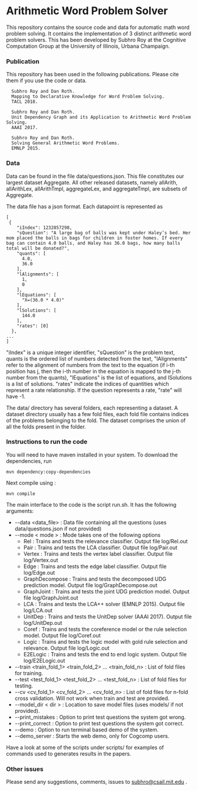 # Arithmetic Word Problem Solver

This repository contains the source code and data for automatic math
word problem solving. It contains the implementation of 3 distinct
arithmetic word problem solvers. This has been developed by Subhro Roy
at the Cognitive Computation Group at the University of Illinois,
Urbana Champaign.
 
### Publication

This repository has been used in the following publications. Please
cite them if you use the code or data.

~~~~
  Subhro Roy and Dan Roth.  
  Mapping to Declarative Knowledge for Word Problem Solving.  
  TACL 2018.
~~~~
~~~~
  Subhro Roy and Dan Roth.  
  Unit Dependency Graph and its Application to Arithmetic Word Problem Solving.  
  AAAI 2017.
~~~~
~~~~
  Subhro Roy and Dan Roth.  
  Solving General Arithmetic Word Problems.  
  EMNLP 2015.
~~~~



### Data

Data can be found in the file data/questions.json. This file
constitutes our largest dataset Aggregate. All other released
datasets, namely allArith, allArithLex, allArithTmpl, aggregateLex,
and aggregateTmpl, are subsets of Aggregate. 

The data file has a json format. Each datapoint is represented as
~~~~
[
 {
    "iIndex": 1232857298,
    "sQuestion": "A large bag of balls was kept under Haley’s bed. Her mom placed the balls in bags for children in foster homes. If every bag can contain 4.0 balls, and Haley has 36.0 bags, how many balls total will be donated?",
    "quants": [
      4.0,
      36.0
    ],
    "lAlignments": [
      1,
      0
    ],
    "lEquations": [
      "X=(36.0 * 4.0)"
    ],
    "lSolutions": [
      144.0
    ],
    "rates": [0]
  },
...
]
~~~~

"iIndex" is a unique integer identifier, "sQuestion" is the problem
text, quants is the ordered list of numbers detected from the text,
"lAlignments" refer to the alignment of numbers from the text to the
equation (if i-th position has j, then the i-th number in the equation
is mapped to the j-th number from the quants), "lEquations" is the
list of equations, and lSolutions is a list of solutions. "rates"
indicate the indices of quantities which represent a rate
relationship. If the question represents a rate, "rate" will have -1.

The data/ directory has several folders, each representing a dataset.
A dataset directory usually has a few fold files, each fold file
contains indices of the problems belonging to the fold. The dataset
comprises the union of all the folds present in the folder.


### Instructions to run the code

You will need to have maven installed in your system. To download the 
dependencies, run

    mvn dependency:copy-dependencies
        
Next compile using : 
    
    mvn compile     

The main interface to the code is the script run.sh. It has the 
following arguments:

* --data <data_file> : Data file containing all the questions (uses data/questions.json if not provided)  
* --mode < mode > : Mode takes one of the following options
    * Rel : Trains and tests the relevance classifier. Output file log/Rel.out
    * Pair : Trains and tests the LCA classifier. Output file log/Pair.out
    * Vertex : Trains and tests the vertex label classifier. Output file log/Vertex.out
    * Edge : Trains and tests the edge label classifier. Output file log/Edge.out
    * GraphDecompose : Trains and tests the decomposed UDG prediction model. Output file log/GraphDecompose.out
    * GraphJoint : Trains and tests the joint UDG prediction model. Output file log/GraphJoint.out
    * LCA : Trains and tests the LCA++ solver (EMNLP 2015). Output file log/LCA.out
    * UnitDep : Trains and tests the UnitDep solver (AAAI 2017). Output file log/UnitDep.out
    * Coref : Trains and tests the coreference model or the rule selection model. Output file log/Coref.out
    * Logic : Trains and tests the logic model with gold rule selection and relevance. Output file log/Logic.out
    * E2ELogic : Trains and tests the end to end logic system. Output file log/E2ELogic.out
* --train <train_fold_1> <train_fold_2> ... <train_fold_n> : List of fold files for training.
* --test <test_fold_1> <test_fold_2> ... <test_fold_n> : List of fold files for testing.
* --cv <cv_fold_1> <cv_fold_2> ... <cv_fold_n> : List of fold files for n-fold cross validation. Will not 
  work when train and test are provided.
* --model_dir < dir > : Location to save model files (uses models/ if not provided).
* --print_mistakes : Option to print test questions the system got wrong.
* --print_correct : Option to print test questions the system got correct.
* --demo : Option to run terminal based demo of the system.
* --demo_server : Starts the web demo, only for Cogcomp users.  

Have a look at some of the scripts under scripts/ for examples of
commands used to generates results in the papers.  

### Other issues
 
Please send any suggestions, comments, issues to subhro@csail.mit.edu .





